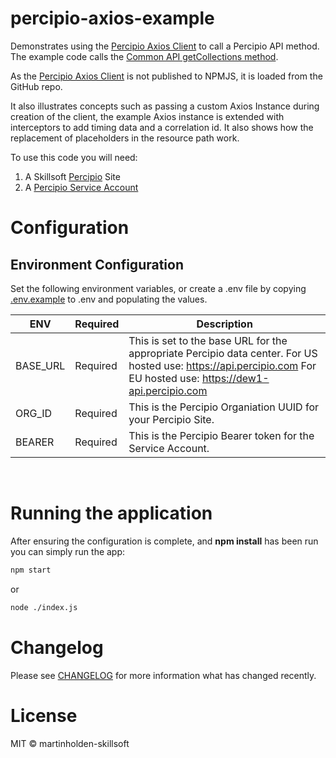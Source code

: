 # percipio-axios-example

Demonstrates using the [Percipio Axios Client](https://github.com/martinholden-skillsoft/percipio-axios) to call a Percipio API method. The example code calls the [Common API getCollections method](https://api.percipio.com/common/api-docs/#/%2Fv1/getCollections).

As the [Percipio Axios Client](https://github.com/martinholden-skillsoft/percipio-axios) is not published to NPMJS, it is loaded from the GitHub repo.

It also illustrates concepts such as passing a custom Axios Instance during creation of the client, the example Axios instance is extended with interceptors to add timing data and a correlation id. It also shows how the replacement of placeholders in the resource path work.

To use this code you will need:

1. A Skillsoft [Percipio](https://www.skillsoft.com/meet-skillsoft-percipio) Site
1. A [Percipio Service Account](https://documentation.skillsoft.com/en_us/pes/Integration/int_api_rest_authentication.htm#Authorization)

# Configuration

## Environment Configuration

Set the following environment variables, or create a .env file by copying [.env.example](.env.example) to .env and populating the values.

| ENV      | Required | Description                                                                                                                                                        |
| -------- | -------- | ------------------------------------------------------------------------------------------------------------------------------------------------------------------ |
| BASE_URL | Required | This is set to the base URL for the appropriate Percipio data center. For US hosted use: https://api.percipio.com For EU hosted use: https://dew1-api.percipio.com |
| ORG_ID   | Required | This is the Percipio Organiation UUID for your Percipio Site.                                                                                                      |
| BEARER   | Required | This is the Percipio Bearer token for the Service Account.                                                                                                         |

<br/>

# Running the application

After ensuring the configuration is complete, and **npm install** has been run you can simply run the app:

```bash
npm start
```

or

```bash
node ./index.js
```

# Changelog

Please see [CHANGELOG](CHANGELOG.md) for more information what has changed recently.

# License

MIT © martinholden-skillsoft
